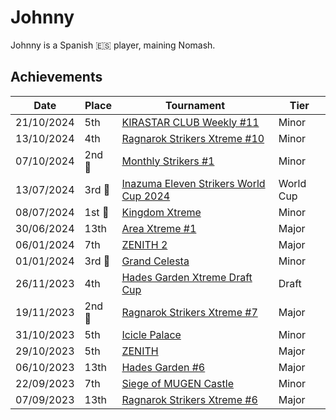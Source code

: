 # Johnny

Johnny is a Spanish :es: player, maining Nomash.

## Achievements

|Date|Place|Tournament|Tier|
|-|-|-|-|
| 21/10/2024 | 5th | [KIRASTAR CLUB Weekly #11](../../tournaments/kirastar/kirastar11.md) | Minor |
| 13/10/2024 | 4th | [Ragnarok Strikers Xtreme #10](../../tournaments/ragna/ragnax10.md) | Minor |
| 07/10/2024 |2nd :2nd_place_medal:| [Monthly Strikers #1](../../tournaments/misc/monthly1.md) | Minor |
| 13/07/2024 |3rd :3rd_place_medal:| [Inazuma Eleven Strikers World Cup 2024](../../tournaments/worldcup24.md) | World Cup |
| 08/07/2024 |1st :1st_place_medal:| [Kingdom Xtreme](../../tournaments/misc/kingdom.md) | Minor |
| 30/06/2024 | 13th | [Area Xtreme #1](../../tournaments/area/areax1.md) | Major |
| 06/01/2024 | 7th | [ZENITH 2](../../tournaments/misc/zenith2.md) | Major |
| 01/01/2024 |3rd :3rd_place_medal: | [Grand Celesta](../../tournaments/misc/grandcelesta.md) | Minor |
| 26/11/2023 | 4th | [Hades Garden Xtreme Draft Cup](../../tournaments/draft/hgdraftx.md) | Draft | 
| 19/11/2023 |2nd :2nd_place_medal: | [Ragnarok Strikers Xtreme #7](../../tournaments/ragna/ragnax7.md) | Major |
| 31/10/2023 | 5th | [Icicle Palace](../../tournaments/misc/icicle.md) | Minor |
| 29/10/2023 | 5th | [ZENITH](../../tournaments/misc/zenith1.md) | Major |
| 06/10/2023 | 13th | [Hades Garden #6](../../tournaments/hg/hg6.md) | Major |
| 22/09/2023 | 7th | [Siege of MUGEN Castle](../../tournaments/misc/mugen.md) | Minor |
| 07/09/2023 | 13th | [Ragnarok Strikers Xtreme #6](../../tournaments/ragna/ragnax6.md) | Major |

